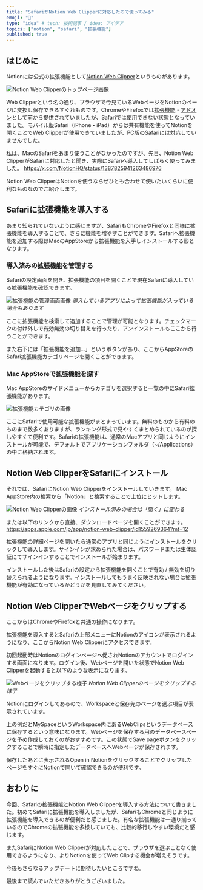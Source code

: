 ```yaml
---
title: "SafariがNotion Web Clipperに対応したので使ってみる"
emoji: "🧭"
type: "idea" # tech: 技術記事 / idea: アイデア
topics: ["notion", "safari", "拡張機能"]
published: true
---
```


## はじめに

Notionには公式の拡張機能として[Notion Web Clipper](https://www.notion.so/web-clipper)というものがあります。

![Notion Web Clipperのトップページ画像](/images/web-clipper-with-safari/image01.png)

Web Clipperという名の通り、ブラウザで今見ているWebページをNotionのページに変換し保存できるすぐれものです。ChromeやFirefoxでは[拡張機能](https://chrome.google.com/webstore/detail/notion-web-clipper/knheggckgoiihginacbkhaalnibhilkk)・[アドオン](https://addons.mozilla.org/ja/firefox/addon/notion-web-clipper)として前から提供されていましたが、Safariでは使用できない状態となっていました。モバイル版Safari（iPhone・iPad）からは共有機能を使ってNotionを開くことでWeb Clipperが使用できていましたが、PC版のSafariには対応していませんでした。

私は、MacのSafariをあまり使うことがなかったのですが、先日、Notion Web ClipperがSafariに対応したと聞き、実際にSafariへ導入してしばらく使ってみました。
https://x.com/NotionHQ/status/1387825941263486976

Notion Web ClipperはNotionを使うならぜひとも合わせて使いたいくらいに便利なものなのでご紹介します。

## Safariに拡張機能を導入する

あまり知られていないように感じますが、SafariもChromeやFirefoxと同様に拡張機能を導入することで、さらに機能を増やすことができます。Safariへ拡張機能を追加する際はMacのAppStoreから拡張機能を入手しインストールする形となります。

### 導入済みの拡張機能を管理する

Safariの設定画面を開き、拡張機能の項目を開くことで現在Safariに導入している拡張機能を確認できます。

![拡張機能の管理画面画像](/images/web-clipper-with-safari/image02.png)
*導入しているアプリによって拡張機能が入っている場合もあります*

ここに拡張機能を検索して追加することで管理が可能となります。チェックマークの付け外しで有効無効の切り替えを行ったり、アンインストールもここから行うことができます。

また右下には「拡張機能を追加...」というボタンがあり、ここからAppStoreのSafari拡張機能カテゴリページを開くことができます。

### Mac AppStoreで拡張機能を探す

Mac AppStoreのサイドメニューからカテゴリを選択すると一覧の中にSafari拡張機能があります。

![拡張機能カテゴリの画像](/images/web-clipper-with-safari/image03.png)

ここにSafariで使用可能な拡張機能がまとまっています。無料のものから有料のものまで数多くありますが、ランキング形式で見やすくまとめられているのが探しやすくて便利です。Safariの拡張機能は、通常のMacアプリと同じようにインストールが可能で、デフォルトでアプリケーションフォルダ（~/Applications）の中に格納されます。

## Notion Web ClipperをSafariにインストール

それでは、SafariにNotion Web Clipperをインストールしていきます。
Mac AppStore内の検索から「Notion」と検索することで上位にヒットします。

![Notion Web Clipperの画像](/images/web-clipper-with-safari/image04.png)
*インストール済みの場合は「開く」に変わる*

または以下のリンクから直接、ダウンロードページを開くことができます。
https://apps.apple.com/jp/app/notion-web-clipper/id1559269364?mt=12

拡張機能の詳細ページを開いたら通常のアプリと同じようにインストールをクリックして導入します。サインインが求められた場合は、パスワードまたは生体認証にてサインインすることでインストールが始まります。

インストールした後はSafariの設定から拡張機能を開くことで有効 / 無効を切り替えられるようになります。インストールしてもうまく反映されない場合は拡張機能が有効になっているかどうかを見直してみてください。

## Notion Web ClipperでWebページをクリップする

ここからはChromeやFirefoxと共通の操作になります。

拡張機能を導入するとSafariの上部メニューにNotionのアイコンが表示されるようになり、ここからNotion Web Clipperにアクセスできます。

初回起動時はNotionのログインページへ促されNotionのアカウントでログインする画面になります。ログイン後、Webページを開いた状態でNotion Web Clipperを起動すると以下のような表示になります。

![Webページをクリップする様子](/images/web-clipper-with-safari/image05.png)
*Notion Web Clipperのページをクリップする様子*

Notionにログインしてあるので、Workspaceと保存先のページを選ぶ項目が表示されています。

上の例だとMySpaceというWorkspace内にあるWebClipsというデータベースに保存するという意味になります。Webページを保存する用のデータベースページを予め作成しておくのがおすすめです。この状態でSave pageボタンをクリックすることで瞬時に指定したデータベースへWebページが保存されます。

保存したあとに表示されるOpen in NotionをクリックすることでクリップしたページをすぐにNotionで開いて確認できるのが便利です。

## おわりに

今回、Safariの拡張機能とNotion Web Clipperを導入する方法について書きました。初めてSafariに拡張機能を導入しましたが、SafariもChromeと同じように拡張機能を導入できるのが便利だと感じました。有名な拡張機能は一通り揃っているのでChromeの拡張機能を多様していても、比較的移行しやすい環境だと感じます。

またSafariにNotion Web Clipperが対応したことで、ブラウザを選ぶことなく使用できるようになり、よりNotionを使ってWeb Clipする機会が増えそうです。

今後もさらなるアップデートに期待したいところですね。

最後まで読んでいただきありがとうございました。
